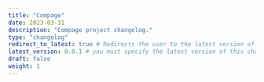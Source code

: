 ```yaml
---
title: "Compage"
date: 2023-03-31
description: "Compage project changelog."
type: "changelog"
redirect_to_latest: true # Redirects the user to the latest version of this topic if they are on the root page itself.
latest_version: 0.0.1 # you must specify the latest version of this changelog
draft: false
weight: 1
---
```

